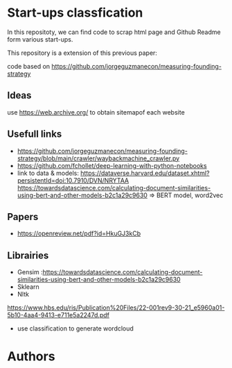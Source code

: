# Start-ups classfication

In this repositoty, we can find code to scrap html page and Github Readme form various start-ups.

This repository is a extension of this previous paper: 

code based on https://github.com/jorgeguzmanecon/measuring-founding-strategy


## Ideas

use https://web.archive.org/ to obtain sitemapof each website

## Usefull links

- https://github.com/jorgeguzmanecon/measuring-founding-strategy/blob/main/crawler/waybackmachine_crawler.py
- https://github.com/fchollet/deep-learning-with-python-notebooks
- link to data & models: https://dataverse.harvard.edu/dataset.xhtml?persistentId=doi:10.7910/DVN/NRYTAA
https://towardsdatascience.com/calculating-document-similarities-using-bert-and-other-models-b2c1a29c9630 => BERT model, word2vec


## Papers
- https://openreview.net/pdf?id=HkuGJ3kCb

## Librairies

- Gensim :https://towardsdatascience.com/calculating-document-similarities-using-bert-and-other-models-b2c1a29c9630
- Sklearn
- Nltk


https://www.hbs.edu/ris/Publication%20Files/22-001rev9-30-21_e5960a01-5b10-4aa4-9413-e711e5a2247d.pdf
- use classification to generate wordcloud
# Authors